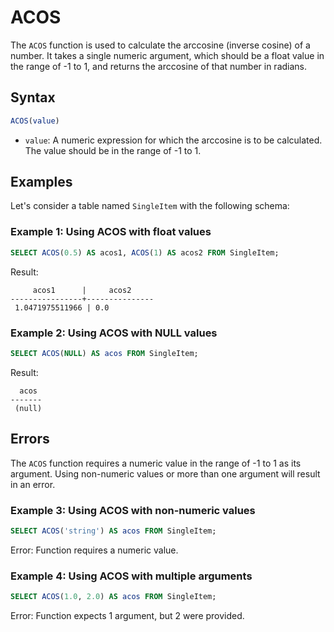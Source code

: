 # ACOS

The `ACOS` function is used to calculate the arccosine (inverse cosine) of a number. It takes a single numeric argument, which should be a float value in the range of -1 to 1, and returns the arccosine of that number in radians.

## Syntax

```sql
ACOS(value)
```

- `value`: A numeric expression for which the arccosine is to be calculated. The value should be in the range of -1 to 1.

## Examples

Let's consider a table named `SingleItem` with the following schema:

### Example 1: Using ACOS with float values

```sql
SELECT ACOS(0.5) AS acos1, ACOS(1) AS acos2 FROM SingleItem;
```

Result:

```
     acos1      |     acos2
----------------+---------------
 1.0471975511966 | 0.0
```

### Example 2: Using ACOS with NULL values

```sql
SELECT ACOS(NULL) AS acos FROM SingleItem;
```

Result:

```
  acos
-------
 (null)
```

## Errors

The `ACOS` function requires a numeric value in the range of -1 to 1 as its argument. Using non-numeric values or more than one argument will result in an error.

### Example 3: Using ACOS with non-numeric values

```sql
SELECT ACOS('string') AS acos FROM SingleItem;
```

Error: Function requires a numeric value.

### Example 4: Using ACOS with multiple arguments

```sql
SELECT ACOS(1.0, 2.0) AS acos FROM SingleItem;
```

Error: Function expects 1 argument, but 2 were provided.